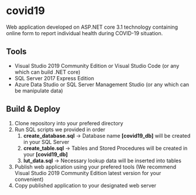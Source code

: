 # covid19
Web application developed on ASP.NET core 3.1 technology containing online form to report individual health during COVID-19 situation.

## Tools
* Visual Studio 2019 Community Edition or Visual Studio Code (or any which can build .NET core)
* SQL Server 2017 Express Edition
* Azure Data Studio or SQL Server Management Studio (or any which can be manipulate data)

## Build & Deploy
1. Clone repository into your prefered directory
1. Run SQL scripts we provided in order
   1. **create_database.sql** -> Database name **[covid19_db]** will be created in your SQL Server
   1. **create_table.sql** -> Tables and Stored Procedures will be created in your **[covid19_db]**
   1. **lut_data.sql** -> Necessary lookup data will be inserted into tables
1. Publish web application using your prefered tools (We recommend Visual Studio 2019 Community Edition latest version for your convenient)
1. Copy published application to your designated web server
